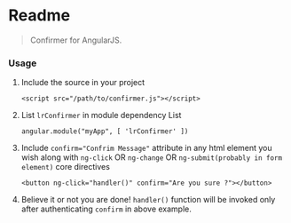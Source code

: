# Readme

> Confirmer for AngularJS.

### Usage
1. Include the source in your project

    `<script src="/path/to/confirmer.js"></script>`

2. List `lrConfirmer` in module dependency List

    `angular.module("myApp", [ 'lrConfirmer' ])`

3. Include `confirm="Confrim Message"` attribute in any html element you wish along with `ng-click` OR `ng-change` OR `ng-submit(probably in form element)` core directives

    `<button ng-click="handler()" confirm="Are you sure ?"></button>`

4. Believe it or not you are done! `handler()` function will be invoked only after authenticating `confirm` in above example.
